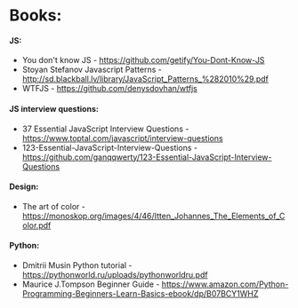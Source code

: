 # Books:

#### JS:

* You don't know JS - https://github.com/getify/You-Dont-Know-JS
* Stoyan Stefanov Javascript Patterns - http://sd.blackball.lv/library/JavaScript_Patterns_%282010%29.pdf
* WTFJS - https://github.com/denysdovhan/wtfjs

#### JS interview questions:
* 37 Essential JavaScript Interview Questions - https://www.toptal.com/javascript/interview-questions
* 123-Essential-JavaScript-Interview-Questions - https://github.com/ganqqwerty/123-Essential-JavaScript-Interview-Questions

#### Design:

* The art of color - https://monoskop.org/images/4/46/Itten_Johannes_The_Elements_of_Color.pdf

#### Python:
* Dmitrii Musin Python tutorial - https://pythonworld.ru/uploads/pythonworldru.pdf
* Maurice J.Tompson Beginner Guide - https://www.amazon.com/Python-Programming-Beginners-Learn-Basics-ebook/dp/B07BCY1WHZ
